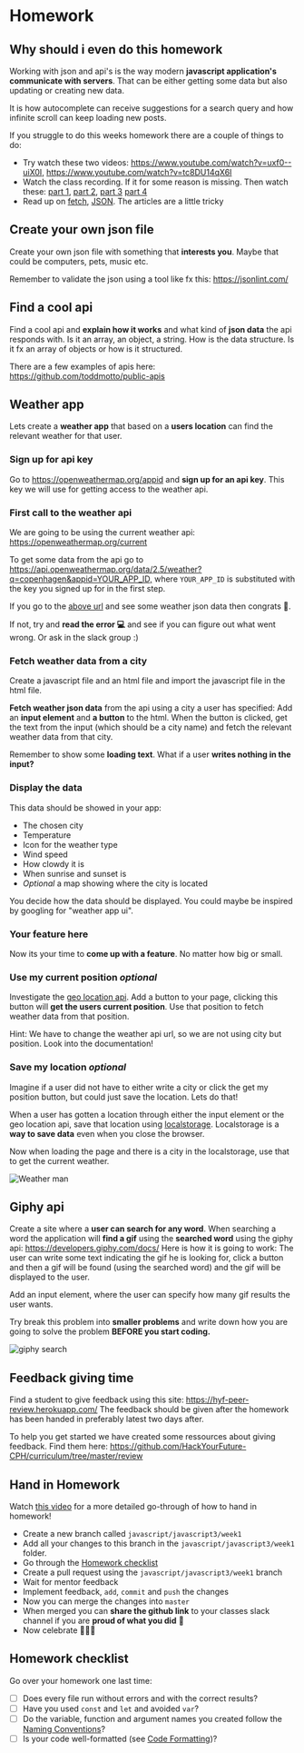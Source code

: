 # Homework

## Why should i even do this homework

Working with json and api's is the way modern **javascript application's communicate with servers**. That can be either getting some data but also updating or creating new data.

It is how autocomplete can receive suggestions for a search query and how infinite scroll can keep loading new posts.

If you struggle to do this weeks homework there are a couple of things to do:

- Try watch these two videos: <https://www.youtube.com/watch?v=uxf0--uiX0I,> <https://www.youtube.com/watch?v=tc8DU14qX6I>
- Watch the class recording. If it for some reason is missing. Then watch these: [part 1](https://www.youtube.com/watch?v=0piVFh9S0Kc), [part 2](https://www.youtube.com/watch?v=DjdFsV1X9-o), [part 3](https://www.youtube.com/watch?v=5uN00cZzUKM) [part 4](https://www.youtube.com/watch?v=GB1N8XxFP7I)
- Read up on [fetch](https://javascript.info/fetch), [JSON](https://javascript.info/json). The articles are a little tricky

## Create your own json file

Create your own json file with something that **interests you**. Maybe that could be computers, pets, music etc.

Remember to validate the json using a tool like fx this: <https://jsonlint.com/>

## Find a cool api

Find a cool api and **explain how it works** and what kind of **json data** the api responds with. Is it an array, an object, a string. How is the data structure. Is it fx an array of objects or how is it structured.

There are a few examples of apis here:
<https://github.com/toddmotto/public-apis>

## Weather app

Lets create a **weather app** that based on a **users location** can find the relevant weather for that user.

### Sign up for api key

Go to <https://openweathermap.org/appid> and **sign up for an api key**. This key we will use for getting access to the weather api.

### First call to the weather api

We are going to be using the current weather api: <https://openweathermap.org/current>

To get some data from the api go to <https://api.openweathermap.org/data/2.5/weather?q=copenhagen&appid=YOUR_APP_ID,> where `YOUR_APP_ID` is substituted with the key you signed up for in the first step.

If you go to the [above url](https://api.openweathermap.org/data/2.5/weather?q=copenhagen&appid=YOUR_APP_ID) and see some weather json data then congrats 🎉.

If not, try and **read the error 💻** and see if you can figure out what went wrong. Or ask in the slack group :)

### Fetch weather data from a city

Create a javascript file and an html file and import the javascript file in the html file.

**Fetch weather json data** from the api using a city a user has specified: Add an **input element** and **a button** to the html. When the button is clicked, get the text from the input (which should be a city name) and fetch the relevant weather data from that city.

Remember to show some **loading text**. What if a user **writes nothing in the input?**

### Display the data

This data should be showed in your app:

- The chosen city
- Temperature
- Icon for the weather type
- Wind speed
- How clowdy it is
- When sunrise and sunset is
- *Optional* a map showing where the city is located

You decide how the data should be displayed. You could maybe be inspired by googling for "weather app ui".

### Your feature here

Now its your time to **come up with a feature**. No matter how big or small.

### Use my current position *optional*

Investigate the [geo location api](https://developer.mozilla.org/en-US/docs/Web/API/Geolocation_API). Add a button to your page, clicking this button will **get the users current position**. Use that position to fetch weather data from that position.

Hint: We have to change the weather api url, so we are not using city but position. Look into the documentation!

### Save my location *optional*

Imagine if a user did not have to either write a city or click the get my position button, but could just save the location. Lets do that!

When a user has gotten a location through either the input element or the geo location api, save that location using [localstorage](https://developer.mozilla.org/en-US/docs/Web/API/Geolocation_API). Localstorage is a **way to save data** even when you close the browser.

Now when loading the page and there is a city in the localstorage, use that to get the current weather.

![Weather man](https://media.giphy.com/media/3ohzdJlyD2InWwbJle/giphy.gif)

## Giphy api

Create a site where a **user can search for any word**. When searching a word the application will **find a gif** using the **searched word** using the giphy api: <https://developers.giphy.com/docs/>
Here is how it is going to work: The user can write some text indicating the gif he is looking for, click a button and then a gif will be found (using the searched word) and the gif will be displayed to the user.

Add an input element, where the user can specify how many gif results the user wants.

Try break this problem into **smaller problems** and write down how you are going to solve the problem **BEFORE you start coding.**

![giphy search](assets/giphy-search.gif)

## Feedback giving time

Find a student to give feedback using this site: <https://hyf-peer-review.herokuapp.com/>
The feedback should be given after the homework has been handed in preferably latest two days after.

To help you get started we have created some ressources about giving feedback. Find them here: <https://github.com/HackYourFuture-CPH/curriculum/tree/master/review>

## Hand in Homework

Watch [this video](https://www.youtube.com/watch?v=feyBVDhFQuk) for a more detailed go-through of how to hand in homework!

- Create a new branch called `javascript/javascript3/week1`
- Add all your changes to this branch in the `javascript/javascript3/week1` folder.
- Go through the [Homework checklist](#homework-checklist)
- Create a pull request using the `javascript/javascript3/week1` branch
- Wait for mentor feedback
- Implement feedback, `add`, `commit` and `push` the changes
- Now you can merge the changes into `master`
- When merged you can **share the github link** to your classes slack channel if you are **proud of what you did** 💪
- Now celebrate 🎉🎉🎉

## Homework checklist

Go over your homework one last time:

- [ ] Does every file run without errors and with the correct results?
- [ ] Have you used `const` and `let` and avoided `var`?
- [ ] Do the variable, function and argument names you created follow the [Naming Conventions](https://github.com/HackYourFuture/fundamentals/blob/master/fundamentals/naming_conventions.md)?
- [ ] Is your code well-formatted (see [Code Formatting](https://github.com/HackYourFuture/fundamentals/blob/master/fundamentals/naming_conventions.md))?
